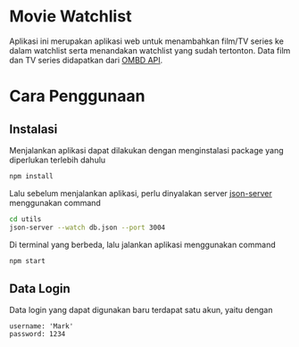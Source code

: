 # Movie Watchlist

Aplikasi ini merupakan aplikasi web untuk menambahkan film/TV series ke dalam watchlist serta menandakan watchlist yang sudah tertonton. Data film dan TV series didapatkan dari [OMBD API](http://www.omdbapi.com/).

# Cara Penggunaan

## Instalasi
Menjalankan aplikasi dapat dilakukan dengan menginstalasi package yang diperlukan terlebih dahulu
```sh
npm install
```
Lalu sebelum menjalankan aplikasi, perlu dinyalakan server [json-server](https://github.com/typicode/json-server) menggunakan command
```sh
cd utils
json-server --watch db.json --port 3004
```
Di terminal yang berbeda, lalu jalankan aplikasi menggunakan command
```sh
npm start
```

## Data Login

Data login yang dapat digunakan baru terdapat satu akun, yaitu dengan
```
username: 'Mark'
password: 1234
```